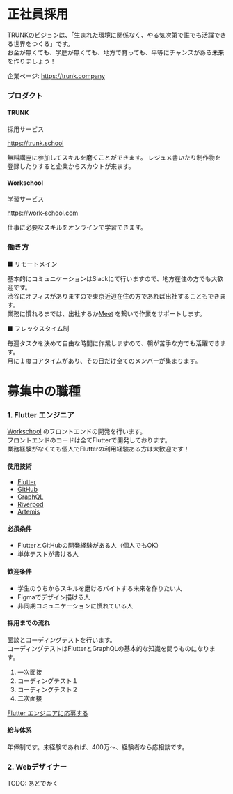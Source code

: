# 正社員採用


TRUNKのビジョンは、「生まれた環境に関係なく、やる気次第で誰でも活躍できる世界をつくる」です。<br>
お金が無くても、学歴が無くても、地方で育っても、平等にチャンスがある未来を作りましょう！

企業ページ: https://trunk.company


### プロダクト

#### TRUNK

採用サービス

https://trunk.school


無料講座に参加してスキルを磨くことができます。
レジュメ書いたり制作物を登録したりすると企業からスカウトが来ます。

#### Workschool

学習サービス

https://work-school.com

仕事に必要なスキルをオンラインで学習できます。


### 働き方

■ リモートメイン

基本的にコミュニケーションはSlackにて行いますので、地方在住の方でも大歓迎です。<br>
渋谷にオフィスがありますので東京近辺在住の方であれば出社することもできます。<br>
業務に慣れるまでは、出社するか[Meet](https://meet.google.com) を繋いで作業をサポートします。

■ フレックスタイム制

毎週タスクを決めて自由な時間に作業しますので、朝が苦手な方でも活躍できます。<br>
月に１度コアタイムがあり、その日だけ全てのメンバーが集まります。

# 募集中の職種


### 1. Flutter エンジニア

[Workschool](https://www.work-school.com) のフロントエンドの開発を行います。<br>
フロントエンドのコードは全てFlutterで開発しております。<br>
業務経験がなくても個人でFlutterの利用経験ある方は大歓迎です！

#### 使用技術

* [Flutter](https://flutter.dev)
* [GitHub](https://github.com)
* [GraphQL](https://graphql.org)
* [Riverpod](https://riverpod.dev)
* [Artemis](https://pub.dev/packages/artemis)

#### 必須条件

* FlutterとGitHubの開発経験がある人（個人でもOK）
* 単体テストが書ける人

#### 歓迎条件

* 学生のうちからスキルを磨けるバイトする未来を作りたい人
* Figmaでデザイン描ける人
* 非同期コミュニケーションに慣れている人

#### 採用までの流れ

面談とコーディングテストを行います。<br>
コーディングテストはFlutterとGraphQLの基本的な知識を問うものになります。

1. 一次面接
2. コーディングテスト１
3. コーディングテスト２
4. 二次面接

[Flutter エンジニアに応募する](https://forms.gle/3zsd3AyJtCQ1LWZT9)

#### 給与体系

年俸制です。未経験であれば、400万〜、経験者なら応相談です。

### 2. Webデザイナー

TODO: あとでかく
